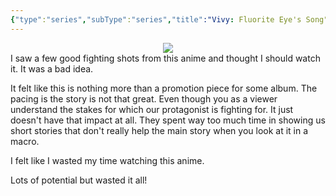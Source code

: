 ```yaml
---
{"type":"series","subType":"series","title":"Vivy: Fluorite Eye's Song","englishTitle":"Vivy -Fluorite Eye's Song-","year":2021,"dataSource":"MALAPI","url":"https://myanimelist.net/anime/46095/Vivy__Fluorite_Eyes_Song","id":46095,"genres":["Action","Sci-Fi","Suspense"],"studios":["Wit Studio"],"episodes":13,"duration":"24 min per ep","onlineRating":8.41,"actors":null,"image":"https://cdn.myanimelist.net/images/anime/1637/115052.jpg","released":true,"streamingServices":["Crunchyroll","Funimation","Netflix","Aniplus Asia","Bahamut Anime Crazy","Wakanim"],"airing":false,"airedFrom":"03/04/2021","airedTo":"19/06/2021","watched":false,"lastWatched":"","personalRating":0,"tags":["mediaDB/tv/series"],"dg-publish":true,"permalink":"/media-db/series/vivy-fluorite-eye-s-song-2021/","dgPassFrontmatter":true,"noteIcon":"3","created":"2023-11-14T21:08:36.358+05:30","updated":"2023-12-10T09:55:05.287+05:30"}
---
```


<center><img src="https://cdn.myanimelist.net/images/anime/1637/115052.jpg"></center>
I saw a few good fighting shots from this anime and thought I should watch it. It was a bad idea.

It felt like this is nothing more than a promotion piece for some album. The pacing is the story is not that great. Even though you as a viewer understand the stakes for which our protagonist is fighting for. It just doesn't have that impact at all. They spent way too much time in showing us short stories that don't really help the main story when you look at it in a macro.

I felt like I wasted my time watching this anime.

Lots of potential but wasted it all!